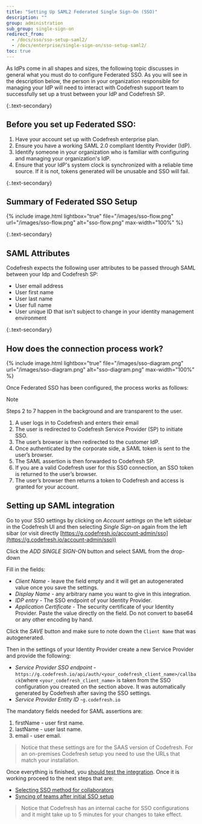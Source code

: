 ```yaml
---
title: "Setting Up SAML2 Federated Single Sign-On (SSO)"
description: ""
group: administration
sub_group: single-sign-on
redirect_from:
  - /docs/sso/sso-setup-saml2/
  - /docs/enterprise/single-sign-on/sso-setup-saml2/
toc: true
---
```


  As IdPs come in all shapes and sizes, the following topic discusses in general what you must do to configure Federated SSO. 
  As you will see in the description below, the person in your organization responsible for managing your IdP will need to interact with Codefresh support team to successfully set up a trust between your IdP and Codefresh SP.

{:.text-secondary}
## Before you set up Federated SSO:
  1. Have your account set up with Codefresh enterprise plan.
  2. Ensure you have a working SAML 2.0 compliant Identity Provider (IdP).
  3. Identify someone in your organization who is familiar with configuring and managing your organization's IdP.
  4. Ensure that your IdP's system clock is synchronized with a reliable time source. If it is not, tokens generated will be unusable and SSO will fail.

{:.text-secondary}
## Summary of Federated SSO Setup

{% include image.html
  lightbox="true"
  file="/images/sso-flow.png"
  url="/images/sso-flow.png"
  alt="sso-flow.png"
  max-width="100%"
%}

{:.text-secondary}
## SAML Attributes

Codefresh expects the following user attributes to be passed through SAML between your Idp and Codefresh SP:
  - User email address
  - User first name
  - User last name
  - User full name
  - User unique ID that isn't subject to change in your identity management environment

{:.text-secondary}
## How does the connection process work?

  {% include image.html
lightbox="true"
file="/images/sso-diagram.png"
url="/images/sso-diagram.png"
alt="sso-diagram.png"
max-width="100%"
  %}

Once Federated SSO has been configured, the process works as follows:

<div class="bd-callout bd-callout-info" markdown="1">
  Note

  Steps 2 to 7 happen in the background and are transparent to the user.
</div>

1. A user logs in to Codefresh and enters their email
2. The user is redirected to Codefresh Service Provider (SP) to initiate SSO.
3. The user’s browser is then redirected to the customer IdP.
4. Once authenticated by the corporate side, a SAML token is sent to the user’s browser.
5. The SAML assertion is then forwarded to Codefresh SP.
6. If you are a valid Codefresh user for this SSO connection, an SSO token is returned to the user’s browser.
7. The user’s browser then returns a token to Codefresh and access is granted for your account.

## Setting up SAML integration

Go to your SSO settings by clicking on *Account settings* on the left sidebar in the Codefresh UI and then selecting *Single Sign-on* again from the left sibar (or visit directly [https://g.codefresh.io/account-admin/sso](https://g.codefresh.io/account-admin/sso))

Click the *ADD SINGLE SIGN-ON* button and select SAML from the drop-down

Fill in the fields:

* *Client Name* - leave the field empty and it will get an autogenerated value once you save the settings.
* *Display Name* - any arbitrary name you want to give in this integration.
* *IDP entry* - The SSO endpoint of your Identity Provider.
* *Application Certificate* - The security certificate of your Identity Provider. Paste the value directly on the field. Do not convert to base64 or any other encoding by hand. 

Click the *SAVE* button and make sure to note down the `Client Name` that was autogenerated.

Then in the settings of your Identity Provider create a new Service Provider and provide the following:

* *Service Provider SSO endpoint* - `https://g.codefresh.io/api/auth/<your_codefresh_client_name>/callback​` (where ​`<your_codefresh_client_name>​` is taken from the SSO configuration you created on the section above. It was automatically generated by Codefresh after saving the SSO settings.
* *Service Provider Entity ID* -  ​`g.codefresh.io`

The mandatory fields needed for SAML assertions are:

1. firstName - user first name.
1. lastName - user last name.
1. email - user email.

>Notice that these settings are for the SAAS version of Codefresh. For an on-premises Codefresh setup you need to use the URLs that match your installation.

Once everything is finished, you [should test the integration]({{site.baseurl}}/docs/administration/single-sign-on/sso-setup-oauth2/#testing-your-identity-provider). Once it is working proceed to the next steps that are:

* [Selecting SSO method for collaborators]({{site.baseurl}}/docs/administration/single-sign-on/sso-setup-oauth2/#selecting-sso-method-for-collaborators)
* [Syncing of teams after initial SSO setup]({{site.baseurl}}/docs/administration/single-sign-on/sso-setup-oauth2/#syncing-of-teams-after-initial-sso-setup)

>Notice that Codefresh has an internal cache for SSO configurations and it might take up to 5 minutes for your changes to take effect.


